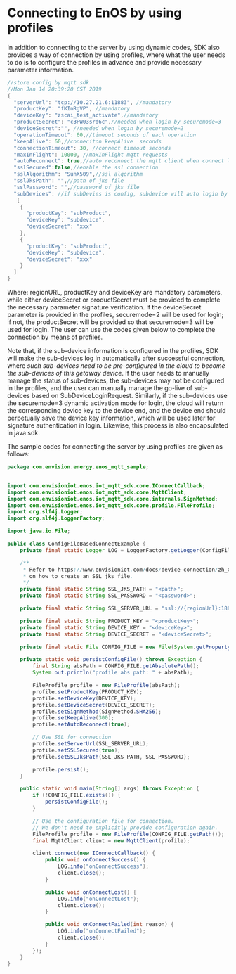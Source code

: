 # Connecting to EnOS by using profiles

In addition to connecting to the server by using dynamic codes, SDK also provides a way of connection by using profiles, where what the user needs to do is to configure the profiles in advance and provide necessary parameter information.

```java
//store config by mqtt sdk
//Mon Jan 14 20:39:20 CST 2019
{
  "serverUrl": "tcp://10.27.21.6:11883", //mandatory
  "productKey": "fKInRgVP", //mandatory
  "deviceKey": "zscai_test_activate",//mandatory
  "productSecret": "c3PW03srd6c",//needed when login by securemode=3
  "deviceSecret":"", //needed when login by securemode=2
  "operationTimeout": 60,//timeout seconds of each operation
  "keepAlive": 60,//conneciton keepAlive  seconds
  "connectionTimeout": 30, //connect timeout seconds
  "maxInFlight": 10000, //maxInFlight mqtt requests
  "autoReconnect": true,//auto reconnect the mqtt client when connect lost
  "sslSecured":false,//enable the ssl connection
  "sslAlgorithm": "SunX509",//ssl algorithm
  "sslJksPath": "",//path of jks file
  "sslPassword": "",//password of jks file
  "subDevices": //if subDevies is config, subdevice will auto login by sdk when mqtt connection build
   [
    {
      "productKey": "subProduct",
      "deviceKey": "subdevice",
      "deviceSecret": "xxx"
    },
    {
      "productKey": "subProduct",
      "deviceKey": "subdevice",
      "deviceSecret": "xxx"
    }
  ]
}
```

Where: regionURL, productKey and deviceKey are mandatory parameters, while either deviceSecret or productSecret must be provided to complete the necessary parameter signature verification.
If the deviceSecret parameter is provided in the profiles, securemode=2 will be used for login; if not, the productSecret will be provided so that securemode=3 will be used for login.
The user can use the codes given below to complete the connection by means of profiles.

Note that, if the sub-device information is configured in the profiles, SDK will make the sub-devices log in automatically after successful connection, where *such sub-devices need to be pre-configured in the cloud to become the sub-devices of this getaway device*.  If the user needs to manually manage the status of sub-devices, the sub-devices may not be configured in the profiles, and the user can manually manage the go-live of sub-devices based on SubDeviceLoginRequest.
Similarly, if the sub-devices use the securemode=3 dynamic activation mode for login, the cloud will return the corresponding device key to the device end, and the device end should perpetually save the device key information, which will be used later for signature authentication in login. Likewise, this process is also encapsulated in java sdk.

The sample codes for connecting the server by using profiles are given as follows:

```java
package com.envision.energy.enos_mqtt_sample;


import com.envisioniot.enos.iot_mqtt_sdk.core.IConnectCallback;
import com.envisioniot.enos.iot_mqtt_sdk.core.MqttClient;
import com.envisioniot.enos.iot_mqtt_sdk.core.internals.SignMethod;
import com.envisioniot.enos.iot_mqtt_sdk.core.profile.FileProfile;
import org.slf4j.Logger;
import org.slf4j.LoggerFactory;

import java.io.File;

public class ConfigFileBasedConnectExample {
    private final static Logger LOG = LoggerFactory.getLogger(ConfigFileBasedConnectExample.class);

    /**
     * Refer to https://www.envisioniot.com/docs/device-connection/zh_CN/latest/learn/deviceconnection_authentication.html
     * on how to create an SSL jks file.
     */
    private final static String SSL_JKS_PATH = "<path>";
    private final static String SSL_PASSWORD = "<password>";

    private final static String SSL_SERVER_URL = "ssl://{regionUrl}:18883";

    private final static String PRODUCT_KEY = "<productKey>";
    private final static String DEVICE_KEY = "<deviceKey>";
    private final static String DEVICE_SECRET = "<deviceSecret>";

    private final static File CONFIG_FILE = new File(System.getProperty("java.io.tmpdir"), DEVICE_KEY + ".config");

    private static void persistConfigFile() throws Exception {
        final String absPath = CONFIG_FILE.getAbsolutePath();
        System.out.println("profile abs path: " + absPath);

        FileProfile profile = new FileProfile(absPath);
        profile.setProductKey(PRODUCT_KEY);
        profile.setDeviceKey(DEVICE_KEY);
        profile.setDeviceSecret(DEVICE_SECRET);
        profile.setSignMethod(SignMethod.SHA256);
        profile.setKeepAlive(300);
        profile.setAutoReconnect(true);

        // Use SSL for connection
        profile.setServerUrl(SSL_SERVER_URL);
        profile.setSSLSecured(true);
        profile.setSSLJksPath(SSL_JKS_PATH, SSL_PASSWORD);

        profile.persist();
    }

    public static void main(String[] args) throws Exception {
        if (!CONFIG_FILE.exists()) {
            persistConfigFile();
        }

        // Use the configuration file for connection.
        // We don't need to explicitly provide configuration again.
        FileProfile profile = new FileProfile(CONFIG_FILE.getPath());
        final MqttClient client = new MqttClient(profile);

        client.connect(new IConnectCallback() {
            public void onConnectSuccess() {
                LOG.info("onConnectSuccess");
                client.close();
            }

            public void onConnectLost() {
                LOG.info("onConnectLost");
                client.close();
            }

            public void onConnectFailed(int reason) {
                LOG.info("onConnectFailed");
                client.close();
            }
        });
    }
}

```